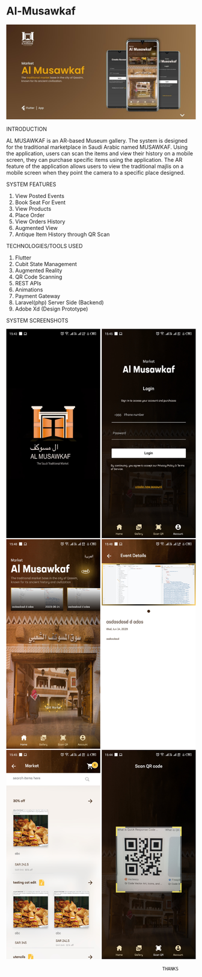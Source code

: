 # Al-Musawkaf
<img src = "Al Musawkaf.jpg" width ="1000" />

INTRODUCTION

AL MUSAWKAF is an AR-based Museum gallery. The system is designed for the traditional marketplace in Saudi Arabic named MUSAWKAF. Using the application, users can scan the items and view their history on a mobile screen, they can purchase specific items using the application. The AR feature of the application allows users to view the traditional majlis on a mobile screen when they point the camera to a specific place designed.

SYSTEM FEATURES

1. View Posted Events
2. Book Seat For Event
3. View Products
4. Place Order
5. View Orders History
6. Augmented View
7. Antique Item History through QR Scan

TECHNOLOGIES/TOOLS USED
1. Flutter
2. Cubit State Management
3. Augmented Reality
4. QR Code Scanning
5. REST APIs
6. Animations
7. Payment Gateway
8. Laravel(php) Server Side (Backend)
9. Adobe Xd (Design Prototype)

SYSTEM SCREENSHOTS

<img src = "1.jpg" width ="250" /> <img src = "2.jpg" width ="250" /> <img src = "3.jpg" width ="250" /> <img src = "4.jpg" width ="250" /> <img src = "5.jpg" width ="250" /> <img src = "6.jpg" width ="250" />


                                                              THANKS
